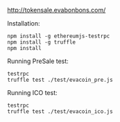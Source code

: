 http://tokensale.evabonbons.com/

Installation:

```
npm install -g ethereumjs-testrpc
npm install -g truffle
npm install
```

Running PreSale test:
```
testrpc
truffle test ./test/evacoin_pre.js
```

Running ICO test:
```
testrpc
truffle test ./test/evacoin_ico.js
```
